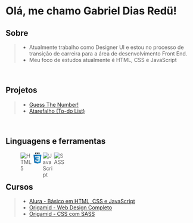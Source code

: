 # Olá, me chamo Gabriel Dias Redü!

## Sobre
>- Atualmente trabalho como Designer UI e estou no processo de transição de carreira para a área de desenvolvimento Front End.
>- Meu foco de estudos atualmente é HTML, CSS e JavaScript

<br>

## Projetos
>- [Guess The Number!](https://github.com/gabrielredu/guess-the-number-js)
>- [Atarefalho (To-do List)](https://github.com/gabrielredu/atarefalho-to-do-list)

<br>

## Linguagens e ferramentas
><img align="left" alt="HTML5" width="30px" src="https://upload.wikimedia.org/wikipedia/commons/thumb/6/61/HTML5_logo_and_wordmark.svg/1200px-HTML5_logo_and_wordmark.svg.png" />
><img align="left" alt="CSS" width="30px" src="https://raw.githubusercontent.com/github/explore/6c6508f34230f0ac0d49e847a326429eefbfc030/topics/css/css.png" />
><img align="left" alt="JavaScript" width="30px" src="https://seeklogo.com/images/J/javascript-js-logo-2949701702-seeklogo.com.png" />
><img align="left" alt="SASS" width="30px" src="https://pressupinc.com/wp-content/uploads/2014/03/sass-logo.png" />

<br><br><br>

## Cursos
>- [Alura - Básico em HTML, CSS e JavaScript](https://www.alura.com.br/)
>- [Origamid - Web Design Completo](https://www.origamid.com/certificate/17756faa/)
>- [Origamid - CSS com SASS](https://www.origamid.com/certificate/1ac59d57/)